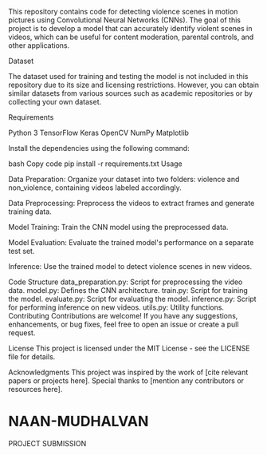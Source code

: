 This repository contains code for detecting violence scenes in motion pictures using Convolutional Neural Networks (CNNs). The goal of this project is to develop a model that can accurately identify violent scenes in videos, which can be useful for content moderation, parental controls, and other applications.

Dataset

The dataset used for training and testing the model is not included in this repository due to its size and licensing restrictions. However, you can obtain similar datasets from various sources such as academic repositories or by collecting your own dataset.

Requirements

Python 3
TensorFlow
Keras
OpenCV
NumPy
Matplotlib

Install the dependencies using the following command:


bash
Copy code
pip install -r requirements.txt
Usage

Data Preparation: Organize your dataset into two folders: violence and non_violence, containing videos labeled accordingly.

Data Preprocessing: Preprocess the videos to extract frames and generate training data.

Model Training: Train the CNN model using the preprocessed data.

Model Evaluation: Evaluate the trained model's performance on a separate test set.

Inference: Use the trained model to detect violence scenes in new videos.

Code Structure
data_preparation.py: Script for preprocessing the video data.
model.py: Defines the CNN architecture.
train.py: Script for training the model.
evaluate.py: Script for evaluating the model.
inference.py: Script for performing inference on new videos.
utils.py: Utility functions.
Contributing
Contributions are welcome! If you have any suggestions, enhancements, or bug fixes, feel free to open an issue or create a pull request.

License
This project is licensed under the MIT License - see the LICENSE file for details.

Acknowledgments
This project was inspired by the work of [cite relevant papers or projects here].
Special thanks to [mention any contributors or resources here].




# NAAN-MUDHALVAN
PROJECT SUBMISSION

